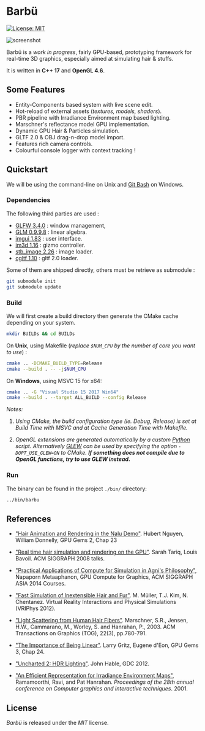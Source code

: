 # Barbü

[![License: MIT](https://img.shields.io/badge/License-MIT-yellow.svg)](https://opensource.org/licenses/MIT)

![screenshot](https://i.imgur.com/qOxWtyo.png)

Barbü is a *work in progress*, fairly GPU-based, prototyping framework for real-time 3D graphics, especially aimed at simulating  hair & stuffs.

It is written in **C++ 17** and **OpenGL 4.6**.

## Some Features

* Entity-Components based system with live scene edit.
* Hot-reload of external assets (*textures, models, shaders*).
* PBR pipeline with Irradiance Environment map based lighting.
* Marschner's reflectance model GPU implementation.
* Dynamic GPU Hair & Particles simulation.
* GLTF 2.0 & OBJ drag-n-drop model import.
* Features rich camera controls.
* Colourful console logger with context tracking !

## Quickstart

We will be using the command-line on Unix and [Git Bash](https://git-for-windows.github.io/) on Windows.

### Dependencies

The following third parties are used :

* [GLFW 3.4.0](https://github.com/glfw/glfw) : window management,
* [GLM 0.9.9.8](https://github.com/g-truc/glm/releases/tag/0.9.9.8) : linear algebra.
* [imgui 1.83](https://github.com/ocornut/imgui) : user interface.
* [im3d 1.16](https://github.com/john-chapman/im3d/) : gizmo controller.
* [stb_image 2.26](https://github.com/nothings/stb) : image loader.
* [cgltf 1.10](https://github.com/jkuhlmann/cgltf) : gltf 2.0 loader.

Some of them are shipped directly, others must be retrieve as submodule :
```bash
git submodule init
git submodule update
```

### Build

We will first create a build directory then generate the CMake cache depending on your system.

```bash
mkdir BUILDs && cd BUILDs
```

On **Unix**, using Makefile (*replace `$NUM_CPU` by the number of core you  want to use*) :
```bash
cmake .. -DCMAKE_BUILD_TYPE=Release
cmake --build . -- -j$NUM_CPU
```

On **Windows**, using MSVC 15 for x64:
```bash
cmake .. -G "Visual Studio 15 2017 Win64"
cmake --build . --target ALL_BUILD --config Release
```

*Notes:*

 1. *Using CMake, the build configuration type (ie. Debug, Release) is set at Build Time with MSVC and at Cache Generation Time with Makefile.*

 2. *OpenGL extensions are generated automatically by a custom [Python](https://www.python.org/downloads/) script.  Alternatively [GLEW](http://glew.sourceforge.net/) can be used by specifying the option `-DOPT_USE_GLEW=ON` to CMake. __If something does not compile due to OpenGL functions, try to use GLEW instead.__*

### Run

The binary can be found in the project `./bin/` directory:
```bash
../bin/barbu
```

## References

* ["Hair Animation and Rendering in the Nalu Demo"](https://developer.nvidia.com/gpugems/gpugems2/part-iii-high-quality-rendering/chapter-23-hair-animation-and-rendering-nalu-demo). Hubert Nguyen, William Donnelly, GPU Gems 2, Chap 23

* ["Real time hair simulation and rendering on the GPU"](https://developer.download.nvidia.com/presentations/2008/SIGGRAPH/RealTimeHairRendering_SponsoredSession2.pdf). Sarah Tariq, Louis Bavoil. ACM SIGGRAPH 2008 talks.

* ["Practical Applications of Compute for Simulation in Agni's Philosophy"](http://www.jp.square-enix.com/tech/library/pdf/SiggraphAsia2014_simulation.pdf), Napaporn Metaaphanon, GPU Compute for Graphics, ACM SIGGRAPH ASIA 2014 Courses.

* ["Fast Simulation of Inextensible Hair and Fur"](https://matthias-research.github.io/pages/publications/FTLHairFur.pdf). M. Müller, T.J. Kim, N. Chentanez. Virtual Reality Interactions and Physical Simulations (VRIPhys 2012).

* ["Light Scattering from Human Hair Fibers"](https://graphics.stanford.edu/papers/hair/). Marschner, S.R., Jensen, H.W., Cammarano, M., Worley, S. and Hanrahan, P., 2003. ACM Transactions on Graphics (TOG), 22(3), pp.780-791.

* ["The Importance of Being Linear"](https://developer.nvidia.com/gpugems/gpugems3/part-iv-image-effects/chapter-24-importance-being-linear). Larry Gritz, Eugene d'Eon, GPU Gems 3, Chap 24.

* ["Uncharted 2: HDR Lighting"](https://gdcvault.com/play/1012351/Uncharted-2-HDR). John Hable, GDC 2012.

* ["An Efficient Representation for Irradiance Environment Maps"](http://citeseerx.ist.psu.edu/viewdoc/download?doi=10.1.1.458.6377&rep=rep1&type=pdf), Ramamoorthi, Ravi, and Pat Hanrahan. _Proceedings of the 28th annual conference on Computer graphics and interactive techniques_. 2001.

## License

*Barbü* is released under the *MIT* license.
